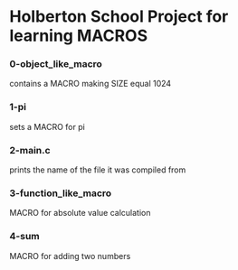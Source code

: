 # Holberton School Project for learning MACROS

### 0-object_like_macro
contains a MACRO making SIZE equal 1024
### 1-pi
sets a MACRO for pi
### 2-main.c
prints the name of the file it was compiled from
### 3-function_like_macro
MACRO for absolute value calculation
### 4-sum
MACRO for adding two numbers

